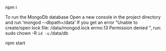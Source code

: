 npm i

To run the MongoDb database
Open a new console in the project directory and run 'mongod --dbpath=/data'
If you get an error "Unable to create/open lock file: /data/mongod.lock errno:13 Permission denied
", run: sudo chown -R `id -u` /data/db

npm start


